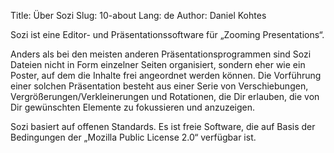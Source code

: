 Title: Über Sozi Slug: 10-about Lang: de Author: Daniel Kohtes

Sozi ist eine Editor- und Präsentationssoftware für „Zooming Presentations“.

Anders als bei den meisten anderen Präsentationsprogrammen sind Sozi Dateien nicht in Form einzelner Seiten organisiert, sondern eher wie ein Poster, auf dem die Inhalte frei angeordnet werden können. Die Vorführung einer solchen Präsentation besteht aus einer Serie von Verschiebungen, Vergrößerungen/Verkleinerungen und Rotationen, die Dir erlauben, die von Dir gewünschten Elemente zu fokussieren und anzuzeigen.

Sozi basiert auf offenen Standards. Es ist freie Software, die auf Basis der Bedingungen der „Mozilla Public License 2.0“ verfügbar ist.
